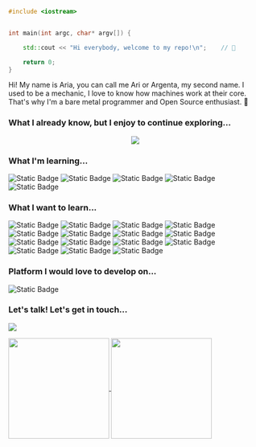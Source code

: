 ```cpp
#include <iostream>


int main(int argc, char* argv[]) {

    std::cout << "Hi everybody, welcome to my repo!\n";    // 👋

    return 0;
}

```

Hi! My name is Aria, you can call me Ari or Argenta, my second name. I used to be a mechanic, I love to know how machines work at their core. That's why I'm a bare metal programmer and Open Source enthusiast. :metal:

### What I already know, but I enjoy to continue exploring...

<p align="center">
  <a href="https://skillicons.dev">
    <img src="https://skillicons.dev/icons?i=apple,bash,blender,c,cpp,cmake,css,figma,git,github,gradle,hibernate,html,java,js,linux,matlab,maven,mysql,postgres,powershell,regex,spring,visualstudio,vscode,windows&theme=dark&perline=50"/>
  </a>
</p>

### What I'm learning...
![Static Badge](https://img.shields.io/badge/Go-blue?style=plastic&logo=Go&logoColor=%23ffffff&labelColor=%2300ADD8&color=%2300ADD8)
![Static Badge](https://img.shields.io/badge/OpenGL-blue?style=plastic&logo=OpenGL&logoColor=%23ffffff&labelColor=%235586A4&color=%235586A4)
![Static Badge](https://img.shields.io/badge/Qt-green?style=plastic&logo=Qt&logoColor=%23ffffff&labelColor=%2341CD52&color=%2341CD52)
![Static Badge](https://img.shields.io/badge/Rust-black?style=plastic&logo=Rust&logoColor=%23ffffff&labelColor=%23000000&color=%23000000)
![Static Badge](https://img.shields.io/badge/Vulkan-red?style=plastic&logo=Vulkan&logoColor=%23ffffff&labelColor=%23AC162C&color=%23AC162C)


### What I want to learn...
![Static Badge](https://img.shields.io/badge/Arduino-blue?style=plastic&logo=Arduino&logoColor=%23ffffff&labelColor=%2300878F&color=%2300878F)
![Static Badge](https://img.shields.io/badge/ARM_assembly_language-blue?style=plastic&logo=ARM&logoColor=%23ffffff&labelColor=%230091BD&color=%230091BD)
![Static Badge](https://img.shields.io/badge/AWS-orange?style=plastic&logo=Amazon&logoColor=%23ffffff&labelColor=%23FF9900&color=%23FF9900)
![Static Badge](https://img.shields.io/badge/Azure-blue?style=plastic&logo=Microsoft%20Azure&logoColor=%23ffffff&labelColor=%230078D4&color=%230078D4)
![Static Badge](https://img.shields.io/badge/Clojure-blue?style=plastic&logo=Clojure&logoColor=%23ffffff&labelColor=%235881D8&color=%235881D8)
![Static Badge](https://img.shields.io/badge/Docker-blue?style=plastic&logo=Docker&logoColor=%23ffffff&labelColor=%232496ED&color=%232496ED)
![Static Badge](https://img.shields.io/badge/Elixir-purple?style=plastic&logo=Elixir&logoColor=%23ffffff&labelColor=%234B275F&color=%234B275F)
![Static Badge](https://img.shields.io/badge/Gitlab-orange?style=plastic&logo=Gitlab&logoColor=%23ffffff&labelColor=%23FC6D26&color=%23FC6D26)
![Static Badge](https://img.shields.io/badge/Godot-blue?style=plastic&logo=Godot%20engine&logoColor=%23ffffff&labelColor=%23478CBF&color=%23478CBF)
![Static Badge](https://img.shields.io/badge/Google_cloud-orange?style=plastic&logo=Google%20cloud&logoColor=%23ffffff&labelColor=%234285F4&color=%234285F4)
![Static Badge](https://img.shields.io/badge/IBM_cloud-blue?style=plastic&logo=IBM%20cloud&logoColor=%23ffffff&labelColor=%231261FE&color=%231261FE)
![Static Badge](https://img.shields.io/badge/Intel_assembly_language-blue?style=plastic&logo=intel&logoColor=%23ffffff&labelColor=%230071C5&color=%230071C5)
![Static Badge](https://img.shields.io/badge/Kubernetes-blue?style=plastic&logo=Kubernetes&logoColor=%23ffffff&labelColor=%23326CE5&color=%23326CE5)
![Static Badge](https://img.shields.io/badge/Raspberry_Pi-green?style=plastic&logo=Raspberry%20pi&logoColor=%23ffffff&labelColor=%23A22846&color=%23A22846)
![Static Badge](https://img.shields.io/badge/Unreal_engine-black?style=plastic&logo=Unreal%20engine&logoColor=%23ffffff&labelColor=%230E1128&color=%230E1128)

### Platform I would love to develop on...
![Static Badge](https://img.shields.io/badge/Nintendo-red?style=plastic&logo=Nintendo&logoColor=%23ffffff&labelColor=%23E60012&color=%23E60012)

### Let's talk! Let's get in touch...
<p align="left">
  <a href="https://www.linkedin.com/in/ariargenta">
    <img src="https://skillicons.dev/icons?i=linkedin"/>
  </a>
</p>

<a href="https://github.com/ariargenta/github-readme-stats">
  <img height=200 align="center" src="https://github-readme-stats.vercel.app/api?username=ariargenta&show_icons=true&theme=transparent"/>
</a>
<a href="https://github.com/ariargenta/github-readme-stats">
  <img height=200 align="center" src="https://github-readme-stats.vercel.app/api/top-langs/?username=ariargenta&layout=donut"/>
</a>
